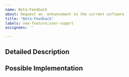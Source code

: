 ```yaml
---
name: Beta-Feedback
about: Request an  enhancement to the current software 
title: "Beta-Feedback"
labels: new-feature;user-supprt
assignees: ''

---
```


<!--- Provide a general summary of the issue in the Title above -->

## Detailed Description
<!--- Provide a detailed description of the issue or addition you are proposing.-->
<!--- Why is this change important to you? How would you use it? -->
<!--- How can it benefit other users? -->

## Possible Implementation
<!--- Not obligatory, but suggest an idea for implementing addition or change -->
<!--- or provide an example feature somewhere else that you would like to see -->

